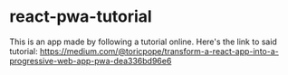 # react-pwa-tutorial
This is an app made by following a tutorial online. Here's the link to said tutorial: https://medium.com/@toricpope/transform-a-react-app-into-a-progressive-web-app-pwa-dea336bd96e6
